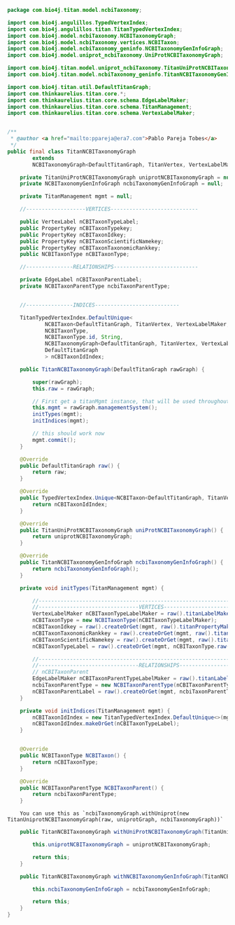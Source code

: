 
```java
package com.bio4j.titan.model.ncbiTaxonomy;

import com.bio4j.angulillos.TypedVertexIndex;
import com.bio4j.angulillos.titan.TitanTypedVertexIndex;
import com.bio4j.model.ncbiTaxonomy.NCBITaxonomyGraph;
import com.bio4j.model.ncbiTaxonomy.vertices.NCBITaxon;
import com.bio4j.model.ncbiTaxonomy_geninfo.NCBITaxonomyGenInfoGraph;
import com.bio4j.model.uniprot_ncbiTaxonomy.UniProtNCBITaxonomyGraph;

import com.bio4j.titan.model.uniprot_ncbiTaxonomy.TitanUniProtNCBITaxonomyGraph;
import com.bio4j.titan.model.ncbiTaxonomy_geninfo.TitanNCBITaxonomyGenInfoGraph;

import com.bio4j.titan.util.DefaultTitanGraph;
import com.thinkaurelius.titan.core.*;
import com.thinkaurelius.titan.core.schema.EdgeLabelMaker;
import com.thinkaurelius.titan.core.schema.TitanManagement;
import com.thinkaurelius.titan.core.schema.VertexLabelMaker;


/**
 * @author <a href="mailto:ppareja@era7.com">Pablo Pareja Tobes</a>
 */
public final class TitanNCBITaxonomyGraph
		extends
		NCBITaxonomyGraph<DefaultTitanGraph, TitanVertex, VertexLabelMaker, TitanEdge, EdgeLabelMaker> {

	private TitanUniProtNCBITaxonomyGraph uniprotNCBITaxonomyGraph = null;
	private NCBITaxonomyGenInfoGraph ncbiTaxonomyGenInfoGraph = null;

	private TitanManagement mgmt = null;

	//-------------------VERTICES----------------------------

	public VertexLabel nCBITaxonTypeLabel;
	public PropertyKey nCBITaxonTypekey;
	public PropertyKey nCBITaxonIdkey;
	public PropertyKey nCBITaxonScientificNamekey;
	public PropertyKey nCBITaxonTaxonomicRankkey;
	public NCBITaxonType nCBITaxonType;

	//---------------RELATIONSHIPS---------------------------

	private EdgeLabel nCBITaxonParentLabel;
	private NCBITaxonParentType ncbiTaxonParentType;


	//---------------INDICES---------------------------

	TitanTypedVertexIndex.DefaultUnique<
			NCBITaxon<DefaultTitanGraph, TitanVertex, VertexLabelMaker, TitanEdge, EdgeLabelMaker>,
			NCBITaxonType,
			NCBITaxonType.id, String,
			NCBITaxonomyGraph<DefaultTitanGraph, TitanVertex, VertexLabelMaker, TitanEdge, EdgeLabelMaker>,
			DefaultTitanGraph
			> nCBITaxonIdIndex;

	public TitanNCBITaxonomyGraph(DefaultTitanGraph rawGraph) {

		super(rawGraph);
		this.raw = rawGraph;

		// First get a titanMgmt instance, that will be used throughout
		this.mgmt = rawGraph.managementSystem();
		initTypes(mgmt);
		initIndices(mgmt);

		// this should work now
		mgmt.commit();
	}

	@Override
	public DefaultTitanGraph raw() {
		return raw;
	}

	@Override
	public TypedVertexIndex.Unique<NCBITaxon<DefaultTitanGraph, TitanVertex, VertexLabelMaker, TitanEdge, EdgeLabelMaker>, NCBITaxonType, NCBITaxonType.id, String, NCBITaxonomyGraph<DefaultTitanGraph, TitanVertex, VertexLabelMaker, TitanEdge, EdgeLabelMaker>, DefaultTitanGraph, TitanVertex, VertexLabelMaker, TitanEdge, EdgeLabelMaker> nCBITaxonIdIndex() {
		return nCBITaxonIdIndex;
	}

	@Override
	public TitanUniProtNCBITaxonomyGraph uniProtNCBITaxonomyGraph() {
		return uniprotNCBITaxonomyGraph;
	}

	@Override
	public TitanNCBITaxonomyGenInfoGraph ncbiTaxonomyGenInfoGraph() {
		return ncbiTaxonomyGenInfoGraph();
	}

	private void initTypes(TitanManagement mgmt) {

		//-----------------------------------------------------------------------------------------
		//--------------------------------VERTICES--------------------------------------------
		VertexLabelMaker nCBITaxonTypeLabelMaker = raw().titanLabelMakerForVertexType(mgmt, new NCBITaxonType(null));
		nCBITaxonType = new NCBITaxonType(nCBITaxonTypeLabelMaker);
		nCBITaxonIdkey = raw().createOrGet(mgmt, raw().titanPropertyMakerForVertexProperty(mgmt, NCBITaxon().id).cardinality(Cardinality.SINGLE));
		nCBITaxonTaxonomicRankkey = raw().createOrGet(mgmt, raw().titanPropertyMakerForVertexProperty(mgmt, NCBITaxon().taxonomicRank).cardinality(Cardinality.SINGLE));
		nCBITaxonScientificNamekey = raw().createOrGet(mgmt, raw().titanPropertyMakerForVertexProperty(mgmt, NCBITaxon().scientificName).cardinality(Cardinality.SINGLE));
		nCBITaxonTypeLabel = raw().createOrGet(mgmt, nCBITaxonType.raw());

		//-----------------------------------------------------------------------------------------
		//--------------------------------RELATIONSHIPS--------------------------------------------
		// nCBITaxonParent
		EdgeLabelMaker nCBITaxonParentTypeLabelMaker = raw().titanLabelMakerForEdgeType(mgmt, new NCBITaxonParentType(null));
		ncbiTaxonParentType = new NCBITaxonParentType(nCBITaxonParentTypeLabelMaker);
		nCBITaxonParentLabel = raw().createOrGet(mgmt, ncbiTaxonParentType.raw());
	}

	private void initIndices(TitanManagement mgmt) {
		nCBITaxonIdIndex = new TitanTypedVertexIndex.DefaultUnique<>(mgmt, this, NCBITaxon().id);
		nCBITaxonIdIndex.makeOrGet(nCBITaxonTypeLabel);
	}


	@Override
	public NCBITaxonType NCBITaxon() {
		return nCBITaxonType;
	}

	@Override
	public NCBITaxonParentType NCBITaxonParent() {
		return ncbiTaxonParentType;
	}
```


		You can use this as `ncbiTaxonomyGraph.withUniprot(new TitanUniprotNCBITaxonomyGraph(raw, uniprotGraph, ncbiTaxonomyGraph))`


```java
	public TitanNCBITaxonomyGraph withUniProtNCBITaxonomyGraph(TitanUniProtNCBITaxonomyGraph uniprotNCBITaxonomyGraph) {

		this.uniprotNCBITaxonomyGraph = uniprotNCBITaxonomyGraph;

		return this;
	}

	public TitanNCBITaxonomyGraph withNCBITaxonomyGenInfoGraph(TitanNCBITaxonomyGenInfoGraph ncbiTaxonomyGenInfoGraph) {

		this.ncbiTaxonomyGenInfoGraph = ncbiTaxonomyGenInfoGraph;

		return this;
	}
}
```




[main/java/com/bio4j/titan/model/enzyme/programs/ImportEnzymeDBTitan.java]: ../enzyme/programs/ImportEnzymeDBTitan.java.md
[main/java/com/bio4j/titan/model/enzyme/TitanEnzymeDBGraph.java]: ../enzyme/TitanEnzymeDBGraph.java.md
[main/java/com/bio4j/titan/model/geninfo/TitanGenInfoGraph.java]: ../geninfo/TitanGenInfoGraph.java.md
[main/java/com/bio4j/titan/model/go/programs/ImportGOTitan.java]: ../go/programs/ImportGOTitan.java.md
[main/java/com/bio4j/titan/model/go/TitanGoGraph.java]: ../go/TitanGoGraph.java.md
[main/java/com/bio4j/titan/model/ncbiTaxonomy/programs/ImportNCBITaxonomyTitan.java]: programs/ImportNCBITaxonomyTitan.java.md
[main/java/com/bio4j/titan/model/ncbiTaxonomy/TitanNCBITaxonomyGraph.java]: TitanNCBITaxonomyGraph.java.md
[main/java/com/bio4j/titan/model/ncbiTaxonomy_geninfo/programs/ImportGenInfoNCBITaxonIndexTitan.java]: ../ncbiTaxonomy_geninfo/programs/ImportGenInfoNCBITaxonIndexTitan.java.md
[main/java/com/bio4j/titan/model/ncbiTaxonomy_geninfo/TitanNCBITaxonomyGenInfoGraph.java]: ../ncbiTaxonomy_geninfo/TitanNCBITaxonomyGenInfoGraph.java.md
[main/java/com/bio4j/titan/model/uniprot/programs/ImportIsoformSequencesTitan.java]: ../uniprot/programs/ImportIsoformSequencesTitan.java.md
[main/java/com/bio4j/titan/model/uniprot/programs/ImportProteinInteractionsTitan.java]: ../uniprot/programs/ImportProteinInteractionsTitan.java.md
[main/java/com/bio4j/titan/model/uniprot/programs/ImportProteinInteractionsUsingFolderTitan.java]: ../uniprot/programs/ImportProteinInteractionsUsingFolderTitan.java.md
[main/java/com/bio4j/titan/model/uniprot/programs/ImportUniProtEdgesTitan.java]: ../uniprot/programs/ImportUniProtEdgesTitan.java.md
[main/java/com/bio4j/titan/model/uniprot/programs/ImportUniProtEdgesUsingFolderTitan.java]: ../uniprot/programs/ImportUniProtEdgesUsingFolderTitan.java.md
[main/java/com/bio4j/titan/model/uniprot/programs/ImportUniProtTitan.java]: ../uniprot/programs/ImportUniProtTitan.java.md
[main/java/com/bio4j/titan/model/uniprot/programs/ImportUniProtVerticesTitan.java]: ../uniprot/programs/ImportUniProtVerticesTitan.java.md
[main/java/com/bio4j/titan/model/uniprot/programs/ImportUniProtVerticesUsingFolderTitan.java]: ../uniprot/programs/ImportUniProtVerticesUsingFolderTitan.java.md
[main/java/com/bio4j/titan/model/uniprot/programs/SplitUniProtXMLFile.java]: ../uniprot/programs/SplitUniProtXMLFile.java.md
[main/java/com/bio4j/titan/model/uniprot/TitanUniProtGraph.java]: ../uniprot/TitanUniProtGraph.java.md
[main/java/com/bio4j/titan/model/uniprot_enzyme/programs/ImportUniProtEnzymeDBTitan.java]: ../uniprot_enzyme/programs/ImportUniProtEnzymeDBTitan.java.md
[main/java/com/bio4j/titan/model/uniprot_enzyme/programs/ImportUniProtEnzymeDBUsingFolderTitan.java]: ../uniprot_enzyme/programs/ImportUniProtEnzymeDBUsingFolderTitan.java.md
[main/java/com/bio4j/titan/model/uniprot_enzyme/TitanUniProtEnzymeGraph.java]: ../uniprot_enzyme/TitanUniProtEnzymeGraph.java.md
[main/java/com/bio4j/titan/model/uniprot_go/programs/ImportUniProtGoTitan.java]: ../uniprot_go/programs/ImportUniProtGoTitan.java.md
[main/java/com/bio4j/titan/model/uniprot_go/programs/ImportUniProtGoUsingFolderTitan.java]: ../uniprot_go/programs/ImportUniProtGoUsingFolderTitan.java.md
[main/java/com/bio4j/titan/model/uniprot_go/TitanUniProtGoGraph.java]: ../uniprot_go/TitanUniProtGoGraph.java.md
[main/java/com/bio4j/titan/model/uniprot_ncbiTaxonomy/programs/ImportUniProtNCBITaxonomyTitan.java]: ../uniprot_ncbiTaxonomy/programs/ImportUniProtNCBITaxonomyTitan.java.md
[main/java/com/bio4j/titan/model/uniprot_ncbiTaxonomy/programs/ImportUniProtNCBITaxonomyUsingFolderTitan.java]: ../uniprot_ncbiTaxonomy/programs/ImportUniProtNCBITaxonomyUsingFolderTitan.java.md
[main/java/com/bio4j/titan/model/uniprot_ncbiTaxonomy/TitanUniProtNCBITaxonomyGraph.java]: ../uniprot_ncbiTaxonomy/TitanUniProtNCBITaxonomyGraph.java.md
[main/java/com/bio4j/titan/model/uniprot_uniref/programs/ImportUniProtUniRefTitan.java]: ../uniprot_uniref/programs/ImportUniProtUniRefTitan.java.md
[main/java/com/bio4j/titan/model/uniprot_uniref/programs/ImportUniProtUniRefUsingFolderTitan.java]: ../uniprot_uniref/programs/ImportUniProtUniRefUsingFolderTitan.java.md
[main/java/com/bio4j/titan/model/uniprot_uniref/TitanUniProtUniRefGraph.java]: ../uniprot_uniref/TitanUniProtUniRefGraph.java.md
[main/java/com/bio4j/titan/model/uniref/programs/ImportUniRefTitan.java]: ../uniref/programs/ImportUniRefTitan.java.md
[main/java/com/bio4j/titan/model/uniref/programs/SplitUniRefXMLFile.java]: ../uniref/programs/SplitUniRefXMLFile.java.md
[main/java/com/bio4j/titan/model/uniref/TitanUniRefGraph.java]: ../uniref/TitanUniRefGraph.java.md
[main/java/com/bio4j/titan/programs/ImportTitanDB.java]: ../../programs/ImportTitanDB.java.md
[main/java/com/bio4j/titan/util/DefaultTitanGraph.java]: ../../util/DefaultTitanGraph.java.md
[test/java/com/bio4j/titan/tests/enzymedb.scala]: ../../../../../../../test/java/com/bio4j/titan/tests/enzymedb.scala.md
[test/java/com/bio4j/titan/tests/go.scala]: ../../../../../../../test/java/com/bio4j/titan/tests/go.scala.md
[test/java/com/bio4j/titan/tests/ImportEnzymeDBTitanTest.java]: ../../../../../../../test/java/com/bio4j/titan/tests/ImportEnzymeDBTitanTest.java.md
[test/java/com/bio4j/titan/tests/ImportGOTitanTest.java]: ../../../../../../../test/java/com/bio4j/titan/tests/ImportGOTitanTest.java.md
[test/java/com/bio4j/titan/tests/ImportUniProtGoTitanTest.java]: ../../../../../../../test/java/com/bio4j/titan/tests/ImportUniProtGoTitanTest.java.md
[test/java/com/bio4j/titan/tests/ImportUniRefTitanTest.java]: ../../../../../../../test/java/com/bio4j/titan/tests/ImportUniRefTitanTest.java.md
[test/java/com/bio4j/titan/tests/IndexTestSuite.scala]: ../../../../../../../test/java/com/bio4j/titan/tests/IndexTestSuite.scala.md
[test/java/com/bio4j/titan/tests/IndicesTest.java]: ../../../../../../../test/java/com/bio4j/titan/tests/IndicesTest.java.md
[test/java/com/bio4j/titan/tests/uniprot_go.scala]: ../../../../../../../test/java/com/bio4j/titan/tests/uniprot_go.scala.md
[test/java/com/bio4j/titan/tests/uniref.scala]: ../../../../../../../test/java/com/bio4j/titan/tests/uniref.scala.md